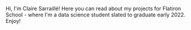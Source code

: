 Hi, I'm Claire Sarraillé! 
Here you can read about my projects for Flatiron School - where I'm a data science student slated to graduate early 2022. Enjoy!
